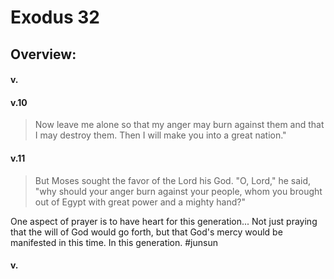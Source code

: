 # Exodus 32

## Overview:



#### v.
>

#### v.10
>Now leave me alone so that my anger may burn against them and that I may destroy them. Then I will make you into a great nation."

#### v.11
>But Moses sought the favor of the Lord his God. "O, Lord," he said, "why should your anger burn against your people, whom you brought out of Egypt with great power and a mighty hand?"

One aspect of prayer is to have heart for this generation... Not just praying that the will of God would go forth, but that God's mercy would be manifested in this time. In this generation.
#junsun

#### v.
>

